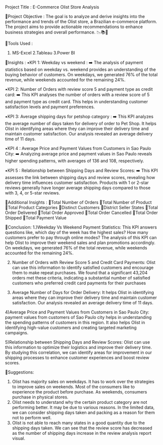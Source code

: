 Project Title : E-Commerce Olist Store Analysis

🔺Project Objective : The goal is to analyze and derive insights into the performance and trends of the Olist store, a Brazilian e-commerce platform. The project aims to provide actionable recommendations to enhance business strategies and overall performance. 📉📚🔗 

🔺Tools Used : 
 1. MS-Excel
 2.Tableau
 3.Power BI

🔺Insights : 
▪️KPI 1: Weekday vs weekend :
➡️ The analysis of payment statistics based on weekday vs. weekend provides an understanding of the buying behavior of customers. On weekdays, we generated 76% of the total revenue, while weekends accounted for the remaining 24%.

▪️KPI 2: Number of Orders with review score 5 and payment type as credit card:
➡️ This KPI analyses the number of orders with a review score of 5 and payment type as credit card. This helps in understanding customer satisfaction levels and payment preferences.

 ▪️KPI 3: Average shipping days for petshop category :
➡️ This KPI analyzes the average number of days taken for delivery of order to Pet Shop. It helps Olist in identifying areas where they can improve their delivery time and maintain customer satisfaction. Our analysis revealed an average delivery time of 11 days.

▪️KPI 4 : Average Price and Payment Values from Customers in Sao Paulo City: 
➡️ Analyzing average price and payment values in Sao Paulo reveals higher spending patterns, with averages of 136 and 108, respectively.

▪️KPI 5 : Relationship between Shipping Days and Review Scores: 
➡️ This KPI assesses the link between shipping days and review scores, revealing how delivery time influences customer satisfaction. Products with 1 or 2-star reviews generally have longer average shipping days compared to those with 3, 4, or 5-star reviews.

🔺Additional Insights : 
🔸Total Number of Orders
🔹Total Number of Product 
🔸Total Product Categories 
🔹Distinct Customers 
🔸District Seller States 
🔹Total Order Delivered 
🔸Total Order Approved 
🔹Total Order Cancelled 
🔸Total Order Shipped 
🔹Total Payment Value

🔺Conclusion:
1.)Weekday Vs Weekend Payment Statistics:
This KPI answers questions like, which day of the week has the highest sales? How many customers prefer to pay through online modes? The analysis of this KPI can help Olist to improve their weekend sales and plan promotions accordingly. On weekdays, we generated 76% of the total revenue, while weekends accounted for the remaining 24%.

2) Number of Orders with Review Score 5 and Credit Card Payments:
Olist can use this information to identify satisfied customers and encourage them to make repeat purchases. We found that a significant 43,204 orders met these criteria, indicating a substantial number of satisfied customers who preferred credit card payments for their purchases

3) Average Number of Days for Order Delivery:
It helps Olist in identifying areas where they can improve their delivery time and maintain customer satisfaction. Our analysis revealed an average delivery time of 11 days.

4)Average Price and Payment Values from Customers in Sao Paulo City:
payment values from customers of Sao Paulo city helps in understanding the spending patterns of customers in this region. It also helps Olist in identifying high-value customers and creating targeted marketing campaigns.

5)Relationship between Shipping Days and Review Scores:
Olist can use this information to optimize their logistics and improve their delivery time. By studying this correlation, we can identify areas for improvement in our shipping processes to enhance customer experiences and boost review scores.

🔺Suggestions:
1) Olist has majority sales on weekdays. It has to work over the strategies to improve sales on weekends. Most of the consumers like to experience the product before purchase. As weekends, consumers purchase in physical stores. 
2) Olist needs to understand why the certain product category are not performing better. It may be due to various reasons. In the limited data, we can consider shipping days taken and packing as a reason for them not to perform well.
3) Olist is not able to reach many states in a good quantity due to the shipping days taken. We can see that the review score has decreased as the number of shipping days increase in the review analysis report visual. 
